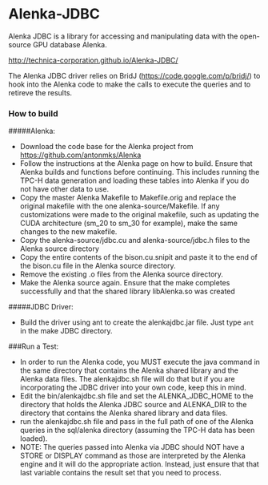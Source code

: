 Alenka-JDBC
===========

Alenka JDBC is a library for accessing and manipulating data with the open-source GPU database Alenka.

http://technica-corporation.github.io/Alenka-JDBC/

The Alenka JDBC driver relies on BridJ (https://code.google.com/p/bridj/) to hook into the Alenka code to make the calls to execute the queries and to retireve the results. 

### How to build 

#####Alenka:
 * Download the code base for the Alenka project from https://github.com/antonmks/Alenka
 * Follow the instructions at the Alenka page on how to build.  Ensure that Alenka builds and functions before continuing.  This includes running the TPC-H data generation and loading these tables into Alenka if you do not have other data to use.
 * Copy the master Alenka Makefile to Makefile.orig and replace the original makefile with the one alenka-source/Makefile.  If any customizations were made to the original makefile, such as updating the CUDA architecture (sm\_20 to sm\_30 for example), make the same changes to the new makefile.
 * Copy the alenka-source/jdbc.cu and alenka-source/jdbc.h files to the Alenka source directory
 * Copy the entire contents of the bison.cu.snipit and paste it to the end of the bison.cu file in the Alenka source directory.  
 * Remove the existing .o files from the Alenka source directory.
 * Make the Alenka source again.  Ensure that the make completes successfully and that the shared library libAlenka.so was created

#####JDBC Driver:
 * Build the driver using ant to create the alenkajdbc.jar file.  Just type `ant` in the make JDBC directory. 

###Run a Test:
 * In order to run the Alenka code, you MUST execute the java command in the same directory that
contains the Alenka shared library and the Alenka data files.  The alenkajdbc.sh file will do that but if you are incorporating the JDBC driver into your own code, keep this in mind. 
 * Edit the bin/alenkajdbc.sh file and set the ALENKA\_JDBC\_HOME to the directory that holds the Alenka JDBC source and ALENKA\_DIR to the directory that contains the Alenka shared library and data files. 
 * run the alenkajdbc.sh file and pass in the full path of one of the Alenka queries in the sql/alenka directory (assuming the TPC-H data has been loaded).
 * NOTE:  The queries passed into Alenka via JDBC should NOT have a STORE or DISPLAY command as those are interpreted by the Alenka engine and it will do the appropriate action.  Instead, just ensure that that last variable contains the result set that you need to process.
 
